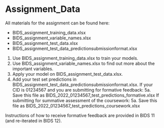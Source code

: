# Assignment_Data
All materials for the assignment can be found here:
- BIDS_assignment_training_data.xlsx
- BIDS_assignment_variable_names.xlsx
- BIDS_assignment_test_data.xlsx
- BIDS_assignment_test_data_predictionsubmissionformat.xlsx

1. Use BIDS_assignment_training_data.xlsx to train your models.
2. Use BIDS_assignment_variable_names.xlsx to find out more about the important variables.
3. Apply your model on BIDS_assignment_test_data.xlsx.
4. Add your test set predictions in BIDS_assignment_test_data_predictionsubmissionformat.xlsx.
If your CID is 01234567 and you are submitting for formative feedback:
5a. Save this file as BIDS_2022_01234567_test_predictions_formative.xlsx
If submitting for summative assessment of the coursework:
5a. Save this file as BIDS_2022_01234567_test_predictions_coursework.xlsx

Instructions of how to receive formative feedback are provided in BIDS 11 (and re-iterated in BIDS 12).
